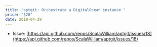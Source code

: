 ```yaml
---
title: "aptgit: Orchestrate a DigitalOcean instance "
price: "$20"
date: 2018-04-29
---
```


- Issue: [https://api.github.com/repos/ScalaWilliam/aptgit/issues/18](https://api.github.com/repos/ScalaWilliam/aptgit/issues/18)